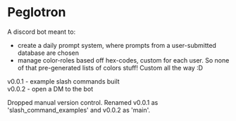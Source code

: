 # Peglotron

<p>A discord bot meant to:</p>

- create a daily prompt system, where prompts from a user-submitted database are chosen
- manage color-roles based off hex-codes, custom for each user. So none of that pre-generated lists of colors stuff! Custom all the way :D

<p> v0.0.1 - example slash commands built </br>
v0.0.2 - open a DM to the bot </p>
<p> Dropped manual version control. Renamed v0.0.1 as 'slash_command_examples' and v0.0.2 as 'main'. </p>
